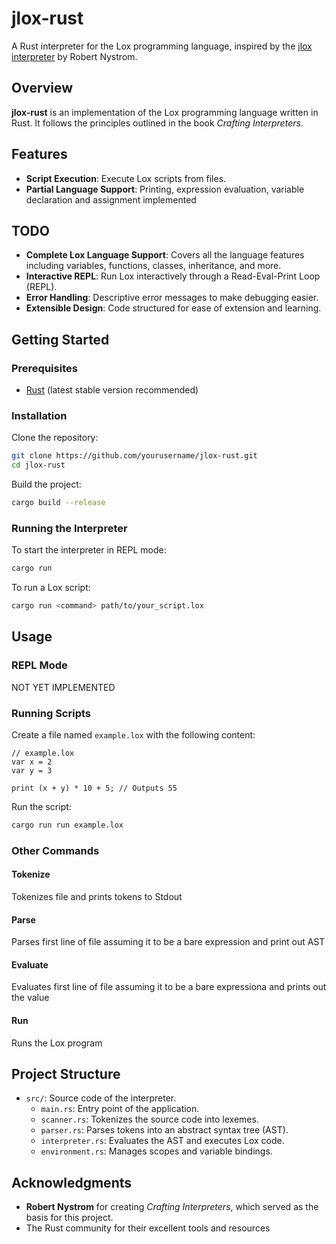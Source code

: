 # jlox-rust

A Rust interpreter for the Lox programming language, inspired by the [jlox interpreter](http://craftinginterpreters.com/) by Robert Nystrom.

## Overview

**jlox-rust** is an implementation of the Lox programming language written in Rust. It follows the principles outlined in the book *Crafting Interpreters*.


## Features
- **Script Execution**: Execute Lox scripts from files.
- **Partial Language Support**: Printing, expression evaluation, variable declaration and assignment implemented
## TODO
- **Complete Lox Language Support**: Covers all the language features including variables, functions, classes, inheritance, and more.
- **Interactive REPL**: Run Lox interactively through a Read-Eval-Print Loop (REPL).
- **Error Handling**: Descriptive error messages to make debugging easier.
- **Extensible Design**: Code structured for ease of extension and learning.

## Getting Started

### Prerequisites

- [Rust](https://www.rust-lang.org/tools/install) (latest stable version recommended)

### Installation

Clone the repository:

```bash
git clone https://github.com/yourusername/jlox-rust.git
cd jlox-rust
```

Build the project:

```bash
cargo build --release
```

### Running the Interpreter

To start the interpreter in REPL mode:

```bash
cargo run
```

To run a Lox script:

```bash
cargo run <command> path/to/your_script.lox
```

## Usage

### REPL Mode
NOT YET IMPLEMENTED

### Running Scripts

Create a file named `example.lox` with the following content:

```lox
// example.lox
var x = 2
var y = 3

print (x + y) * 10 + 5; // Outputs 55
```

Run the script:

```bash
cargo run run example.lox
```
### Other Commands
#### Tokenize
Tokenizes file and prints tokens to Stdout
#### Parse
Parses first line of file assuming it to be a bare expression and print out AST
#### Evaluate
Evaluates first line of file assuming it to be a bare expressiona and prints out the value
#### Run
Runs the Lox program
## Project Structure

- `src/`: Source code of the interpreter.
  - `main.rs`: Entry point of the application.
  - `scanner.rs`: Tokenizes the source code into lexemes.
  - `parser.rs`: Parses tokens into an abstract syntax tree (AST).
  - `interpreter.rs`: Evaluates the AST and executes Lox code.
  - `environment.rs`: Manages scopes and variable bindings.

## Acknowledgments

- **Robert Nystrom** for creating *Crafting Interpreters*, which served as the basis for this project.
- The Rust community for their excellent tools and resources

